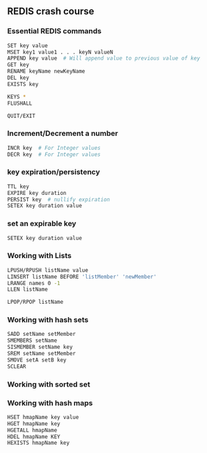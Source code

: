 ## REDIS crash course


### Essential REDIS commands

```sh
SET key value
MSET key1 value1 . . . keyN valueN
APPEND key value  # Will append value to previous value of key
GET key
RENAME keyName newKeyName
DEL key
EXISTS key

KEYS *
FLUSHALL

QUIT/EXIT
```

### Increment/Decrement a number

```sh
INCR key  # For Integer values
DECR key  # For Integer values
```

### key expiration/persistency

```sh
TTL key
EXPIRE key duration
PERSIST key  # nullify expiration
SETEX key duration value
```

### set an expirable key

```sh
SETEX key duration value
```

### Working with Lists

```sh
LPUSH/RPUSH listName value
LINSERT listName BEFORE 'listMember' 'newMember'
LRANGE names 0 -1
LLEN listName

LPOP/RPOP listName
```

### Working with hash sets

```sh
SADD setName setMember
SMEMBERS setName
SISMEMBER setName key
SREM setName setMember
SMOVE setA setB key
SCLEAR
```


### Working with sorted set



### Working with hash maps

```sh
HSET hmapName key value
HGET hmapName key
HGETALL hmapName
HDEL hmapName KEY
HEXISTS hmapName key
```
